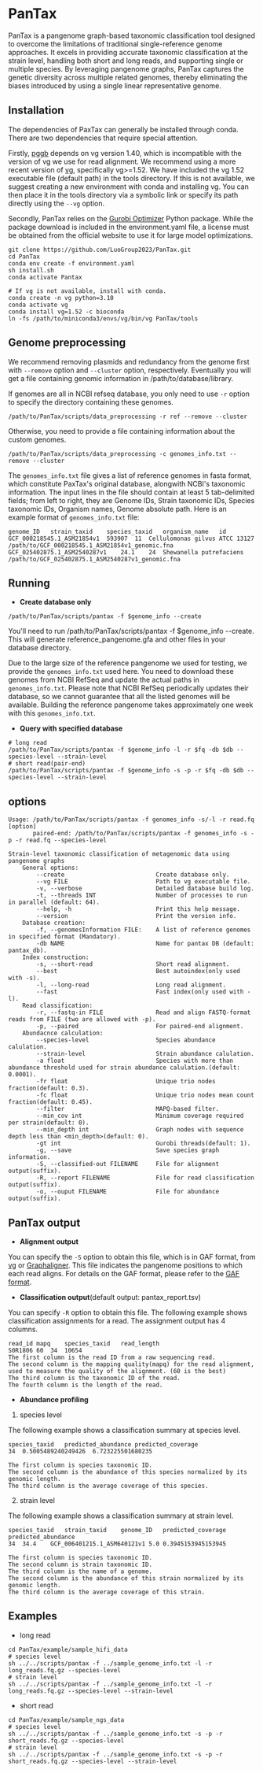 # PanTax

PanTax is a pangenome graph-based taxonomic classification tool designed to overcome the limitations of traditional single-reference genome approaches. It excels in providing accurate taxonomic classification at the strain level, handling both short and long reads, and supporting single or multiple species. By leveraging pangenome graphs, PanTax captures the genetic diversity across multiple related genomes, thereby eliminating the biases introduced by using a single linear representative genome. 

## Installation
The dependencies of PaxTax can generally be installed through conda. There are two dependencies that require special attention. 

Firstly, [pggb](https://github.com/pangenome/pggb.git) depends on vg version 1.40, which is incompatible with the version of vg we use for read alignment. We recommend using a more recent version of [vg](https://github.com/vgteam/vg.git), specifically vg>=1.52. We have included the vg 1.52 executable file (default path) in the tools directory. If this is not available, we suggest creating a new environment with conda and installing vg. You can then place it in the tools directory via a symbolic link or specify its path directly using the `--vg` option.

Secondly, PanTax relies on the [Gurobi Optimizer](https://www.gurobi.com/solutions/gurobi-optimizer/) Python package. While the package download is included in the environment.yaml file, a license must be obtained from the official website to use it for large model optimizations.


```
git clone https://github.com/LuoGroup2023/PanTax.git
cd PanTax
conda env create -f environment.yaml
sh install.sh
conda activate Pantax

# If vg is not available, install with conda.
conda create -n vg python=3.10
conda activate vg
conda install vg=1.52 -c bioconda
ln -fs /path/to/miniconda3/envs/vg/bin/vg PanTax/tools
```

## Genome preprocessing

We recommend removing plasmids and redundancy from the genome first with `--remove` option and `--cluster` option, respectively. Eventually you will get a file containing genomic information in /path/to/database/library.

If genomes are all in NCBI refseq database, you only need to use `-r` option to specify the directory containing these genomes.

```
/path/to/PanTax/scripts/data_preprocessing -r ref --remove --cluster
```
Otherwise, you need to provide a file containing information about the custom genomes.
```
/path/to/PanTax/scripts/data_preprocessing -c genomes_info.txt --remove --cluster
```
The `genomes_info.txt` file gives a list of reference genomes in fasta format, which constitute PaxTax's original database, alongwith NCBI's taxonomic information. The input lines in the file should contain at least 5 tab-delimited fields; from left to right, they are Genome IDs, Strain taxonomic IDs, Species taxonomic IDs, Organism names, Genome absolute path.
Here is an example format of `genomes_info.txt` file:
```
genome_ID	strain_taxid	species_taxid	organism_name	id
GCF_000218545.1_ASM21854v1	593907	11	Cellulomonas gilvus ATCC 13127	/path/to/GCF_000218545.1_ASM21854v1_genomic.fna
GCF_025402875.1_ASM2540287v1	24.1	24	Shewanella putrefaciens	/path/to/GCF_025402875.1_ASM2540287v1_genomic.fna
```

## Running
* **Create database only** 
```
/path/to/PanTax/scripts/pantax -f $genome_info --create
```
You'll need to run /path/to/PanTax/scripts/pantax -f $genome_info --create. This will generate reference_pangenome.gfa and other files in your database directory.

Due to the large size of the reference pangenome we used for testing, we provide the `genomes_info.txt` used here. You need to download these genomes from NCBI RefSeq and update the actual paths in `genomes_info.txt`. Please note that NCBI RefSeq periodically updates their database, so we cannot guarantee that all the listed genomes will be available. Building the reference pangenome takes approximately one week with this `genomes_info.txt`. 

* **Query with specified database**
```
# long read
/path/to/PanTax/scripts/pantax -f $genome_info -l -r $fq -db $db --species-level --strain-level
# short read(pair-end)
/path/to/PanTax/scripts/pantax -f $genome_info -s -p -r $fq -db $db --species-level --strain-level
```

## options
```
Usage: /path/to/PanTax/scripts/pantax -f genomes_info -s/-l -r read.fq [option]
       paired-end: /path/to/PanTax/scripts/pantax -f genomes_info -s -p -r read.fq --species-level

Strain-level taxonomic classification of metagenomic data using pangenome graphs
    General options:
        --create                          Create database only.
        --vg FILE                         Path to vg executable file.
        -v, --verbose                     Detailed database build log.
        -t, --threads INT                 Number of processes to run in parallel (default: 64).
        --help, -h                        Print this help message.
        --version                         Print the version info.
    Database creation:
        -f, --genomesInformation FILE:    A list of reference genomes in specified format (Mandatory).
        -db NAME                          Name for pantax DB (default: pantax_db).
    Index construction:
        -s, --short-read                  Short read alignment.
        --best                            Best autoindex(only used with -s).
        -l, --long-read                   Long read alignment.
        --fast                            Fast index(only used with -l).
    Read classification:
        -r, --fastq-in FILE               Read and align FASTQ-format reads from FILE (two are allowed with -p).
        -p, --paired                      For paired-end alignment.
    Abundacnce calculation:
        --species-level                   Species abundance calulation.
        --strain-level                    Strain abundance calulation.
        -a float                          Species with more than abundance threshold used for strain abundance calulation.(default: 0.0001).
        -fr float                         Unique trio nodes fraction(default: 0.3).
        -fc float                         Unique trio nodes mean count fraction(default: 0.45).
        --filter                          MAPQ-based filter.
        --min_cov int                     Minimum coverage required per strain(default: 0).
        --min_depth int                   Graph nodes with sequence depth less than <min_depth>(default: 0).
        -gt int                           Gurobi threads(default: 1).
        -g, --save                        Save species graph information.
        -S, --classified-out FILENAME     File for alignment output(suffix).
        -R, --report FILENAME             File for read classification output(suffix).
        -o, --ouput FILENAME              File for abundance output(suffix).
```

## PanTax output
* **Alignment output**

You can specify the `-S` option to obtain this file, which is in GAF format, from [vg](https://github.com/vgteam/vg.git) or [Graphaligner](https://github.com/maickrau/GraphAligner). This file indicates the pangenome positions to which each read aligns. For details on the GAF format, please refer to the [GAF format](https://github.com/lh3/gfatools/blob/master/doc/rGFA.md).

* **Classification output**(default output: pantax_report.tsv)

You can specify `-R` option to obtain this file. The following example shows classification assignments for a read. The assignment output has 4 columns.
```
read_id mapq    species_taxid   read_length
S0R1806	60	34	10654
The first column is the read ID from a raw sequencing read.
The second column is the mapping quality(mapq) for the read alignment, used to measure the quality of the alignment. (60 is the best)
The third column is the taxonomic ID of the read.
The fourth column is the length of the read.
```

* **Abundance profiling**
1. species level

The following example shows a classification summary at species level. 
```
species_taxid	predicted_abundance	predicted_coverage
34	0.5005489240249426	6.723225501680235

The first column is species taxonomic ID.
The second column is the abundance of this species normalized by its genomic length.
The third column is the average coverage of this species.
```

2. strain level

The following example shows a classification summary at strain level. 
```
species_taxid	strain_taxid	genome_ID	predicted_coverage	predicted_abundance
34	34.4	GCF_006401215.1_ASM640121v1	5.0	0.3945153945153945

The first column is species taxonomic ID.
The second column is strain taxonomic ID.
The third column is the name of a genome.
The second column is the abundance of this strain normalized by its genomic length.
The third column is the average coverage of this strain.
```

## Examples

* long read
```
cd PanTax/example/sample_hifi_data
# species level
sh ../../scripts/pantax -f ../sample_genome_info.txt -l -r long_reads.fq.gz --species-level
# strain level
sh ../../scripts/pantax -f ../sample_genome_info.txt -l -r long_reads.fq.gz --species-level --strain-level
```
* short read
```
cd PanTax/example/sample_ngs_data
# species level
sh ../../scripts/pantax -f ../sample_genome_info.txt -s -p -r short_reads.fq.gz --species-level
# strain level
sh ../../scripts/pantax -f ../sample_genome_info.txt -s -p -r short_reads.fq.gz --species-level --strain-level
```
